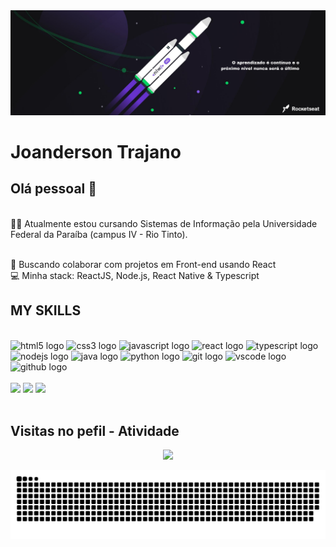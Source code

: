 <img width="auto" src="banner.png">

# Joanderson Trajano

## Olá pessoal 👋

<br>👨‍🎓 Atualmente estou cursando Sistemas de Informação pela Universidade Federal da Paraíba (campus IV - Rio Tinto).

<br/> 💜   Buscando colaborar com projetos em Front-end usando React
<br>💻   Minha stack: ReactJS, Node.js, React Native & Typescript

## MY SKILLS

<br>

<div>

<img src="https://cdn.jsdelivr.net/gh/devicons/devicon/icons/html5/html5-original.svg" height="30" width="42" alt="html5 logo"  />
<img src="https://cdn.jsdelivr.net/gh/devicons/devicon/icons/css3/css3-original.svg" height="30" width="42" alt="css3 logo"  />
<img src="https://cdn.jsdelivr.net/gh/devicons/devicon/icons/javascript/javascript-original.svg" height="30" width="42" alt="javascript logo"  />
<img src="https://cdn.jsdelivr.net/gh/devicons/devicon/icons/react/react-original.svg" height="30" width="42" alt="react logo"  />
<img src="https://cdn.jsdelivr.net/gh/devicons/devicon/icons/typescript/typescript-plain.svg" height="30" width="42" alt="typescript logo"  /> 
<img src="https://cdn.jsdelivr.net/gh/devicons/devicon/icons/nodejs/nodejs-original.svg" height="30" width="42" alt="nodejs logo"  />
<img src="https://cdn.jsdelivr.net/gh/devicons/devicon/icons/java/java-original-wordmark.svg" height="30" width="42" alt="java logo"  />
<img src="https://cdn.jsdelivr.net/gh/devicons/devicon/icons/python/python-original.svg" height="30" width="42" alt="python logo"  />
<img src="https://cdn.jsdelivr.net/gh/devicons/devicon/icons/git/git-original.svg" height="30" width="42" alt="git logo"  />
<img src="https://cdn.jsdelivr.net/gh/devicons/devicon/icons/vscode/vscode-original.svg" height="30" width="42" alt="vscode logo"  />
<img src="https://cdn.jsdelivr.net/gh/devicons/devicon/icons/github/github-original.svg" height="30" width="42" alt="github logo"  />

</div>

<br>

<div>
 <a href="https://www.instagram.com/joandersonfps"><img src="https://img.shields.io/badge/Instagram-E4405F?style=for-the-badge&logo=instagram&logoColor=white" /></a>
 <a href="mailto:dev.trajano@gmail.com"><img src="https://img.shields.io/badge/Gmail-D14836?style=for-the-badge&logo=gmail&logoColor=white" /></a>
 <a href="https://www.linkedin.com/in/joanderson-trajano-de-araujo-046599212/"><img src="https://img.shields.io/badge/LinkedIn-0077B5?style=for-the-badge&logo=linkedin&logoColor=white" /></a>
</div>

<br>

## Visitas no pefil - Atividade

<!-- visitors count  -->

<p align="center" >   
  <img src="https://profile-counter.glitch.me/dev-joanderson/count.svg" />  
</p>

![github contribution grid snake animation](https://raw.githubusercontent.com/dev-joanderson/dev-joanderson/output/github-contribution-grid-snake.svg)
